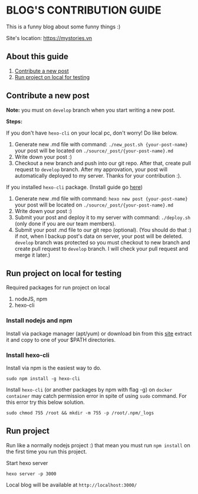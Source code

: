 # BLOG'S CONTRIBUTION GUIDE

This is a funny blog about some funny things :)

Site's location: https://mystories.vn

## About this guide

1. [Contribute a new post](#contribute-a-new-post)
2. [Run project on local for testing](#run-project-on-local-for-testing)

## Contribute a new post

**Note:** you must on `develop` branch when you start writing a new post.

**Steps:**

If you don't have `hexo-cli` on your local pc, don't worry! Do like below.

1. Generate new .md file with command: `./new_post.sh {your-post-name}`
your post will be located on `./source/_post/{your-post-name}.md`
2. Write down your post :)
3. Checkout a new branch and push into our git repo. After that, create pull request to `develop` branch. After my approvation, your post will automatically deployed to my server. Thanks for your contribution :).

If you installed `hexo-cli` package. (Install guide go [here](#install-hexo-cli))

1. Generate new .md file with command:  `hexo new post {your-post-name}`
your post will be located on `./source/_post/{your-post-name}.md`
2. Write down your post :)
3. Submit your post and deploy it to my server with command: `./deploy.sh` (only done if you are our team members).
4. Submit your post .md file to our git repo (optional). (You should do that :) if not, when I backup post's data on server, your post will be deleted. `develop` branch was protected so you must checkout to new branch and create pull request to `develop` branch. I will check your pull request and merge it later.)

## Run project on local for testing

Required packages for run project on local

1. nodeJS, npm
2. hexo-cli

### Install nodejs and npm

Install via package manager (apt/yum) or download bin from this [site](https://nodejs.org/en/download/) extract it and copy to one of your $PATH directories.

### Install hexo-cli

Install via npm is the easiest way to do.

```
sudo npm install -g hexo-cli
```

Install `hexo-cli` (or another packages by npm with flag -g) on `docker container` may catch permission error in spite of using `sudo` command. For this error try this below solution.

```
sudo chmod 755 /root && mkdir -m 755 -p /root/.npm/_logs
```

## Run project

Run like a normally nodejs project :) that mean you must run `npm install` on the first time you run this project.

Start hexo server

```
hexo server -p 3000
```

Local blog will be available at `http://localhost:3000/`
